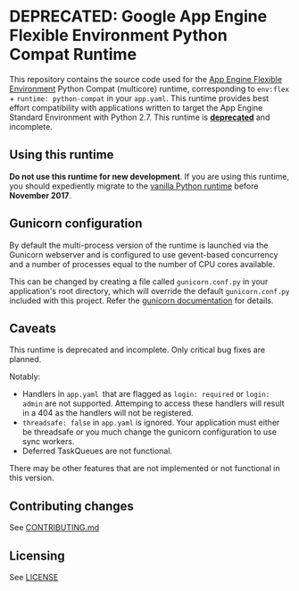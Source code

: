 DEPRECATED: Google App Engine Flexible Environment Python Compat Runtime
===================================================

This repository contains the source code used for the [App Engine Flexible Environment](https://cloud.google.com/appengine/docs/flexible/) Python Compat (multicore) runtime, corresponding to `env:flex` + `runtime: python-compat` in your `app.yaml`.  This runtime provides best effort compatibility with applications written to target the App Engine Standard Environment with Python 2.7. This runtime is [**deprecated**](https://cloud.google.com/appengine/docs/flexible/python/upgrading#runtime_deprecations) and incomplete.


Using this runtime
------------------
**Do not use this runtime for new development**.  If you are using this runtime, you should expediently migrate to the [vanilla Python runtime](https://cloud.google.com/appengine/docs/flexible/python/migrating) before **November 2017**.

Gunicorn configuration
----------------------
By default the multi-process version of the runtime is launched via the Gunicorn
webserver and is configured to use gevent-based concurrency and a number of
processes equal to the number of CPU cores available.

This can be changed by creating a file called `gunicorn.conf.py` in your
application's root directory, which will override the default
`gunicorn.conf.py` included with this project. Refer the [gunicorn documentation](http://gunicorn-docs.readthedocs.org/en/latest/settings.html) for details.

Caveats
-------
This runtime is deprecated and incomplete.  Only critical bug fixes are planned.

Notably:
* Handlers in `app.yaml `that are flagged as `login: required` or `login: admin` are not supported. Attemping to access these handlers will result in a 404 as the handlers will not be registered.
* `threadsafe: false` in `app.yaml` is ignored. Your application must either be threadsafe or you much change the gunicorn configuration to use sync workers.
* Deferred TaskQueues are not functional.

There may be other features that are not implemented or not functional in this version.

Contributing changes
--------------------

See [CONTRIBUTING.md](CONTRIBUTING.md)

Licensing
---------

See [LICENSE](LICENSE)
